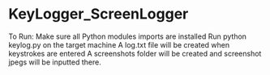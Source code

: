 # KeyLogger_ScreenLogger
To Run:
Make sure all Python modules imports are installed
Run python keylog.py on the target machine
A log.txt file will be created when keystrokes are entered
A screenshots folder will be created and screenshot jpegs will be inputted there.
